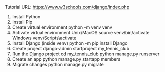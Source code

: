 Tutorial URL: https://www.w3schools.com/django/index.php
1. Install Python
2. Install Pip
3. Create virtual environment
    python -m venv venv
4. Activate virtual environment
    Unix/MacOS
        source venv/bin/activate
    Windows
        venv\Scripts\activate
5. Install Django (inside venv)
    python -m pip install Django
6. Create project
    django-admin startproject my_tennis_club
7. Run the Django project
    cd my_tennis_club
    python manage.py runserver
8. Create an app
    python manage.py startapp members
9. Migrate changes
    python manage.py migrate
